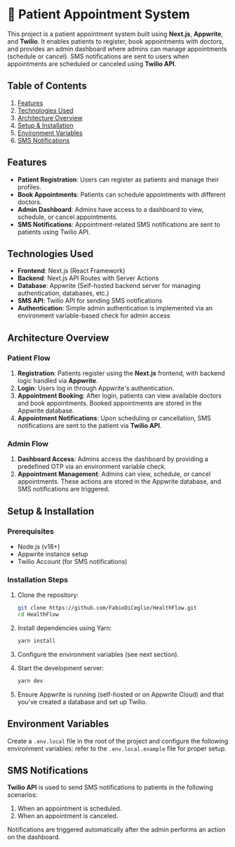 # 🏥 Patient Appointment System

This project is a patient appointment system built using **Next.js**, **Appwrite**, and **Twilio**. It enables patients to register, book appointments with doctors, and provides an admin dashboard where admins can manage appointments (schedule or cancel). SMS notifications are sent to users when appointments are scheduled or canceled using **Twilio API**.

## Table of Contents
1. [Features](#features)
2. [Technologies Used](#technologies-used)
3. [Architecture Overview](#architecture-overview)
4. [Setup & Installation](#setup--installation)
5. [Environment Variables](#environment-variables)
6. [SMS Notifications](#sms-notifications)

## Features

- **Patient Registration**: Users can register as patients and manage their profiles.
- **Book Appointments**: Patients can schedule appointments with different doctors.
- **Admin Dashboard**: Admins have access to a dashboard to view, schedule, or cancel appointments.
- **SMS Notifications**: Appointment-related SMS notifications are sent to patients using Twilio API.
  
## Technologies Used

- **Frontend**: Next.js (React Framework)
- **Backend**: Next.js API Routes with Server Actions
- **Database**: Appwrite (Self-hosted backend server for managing authentication, databases, etc.)
- **SMS API**: Twilio API for sending SMS notifications
- **Authentication**: Simple admin authentication is implemented via an environment variable-based check for admin access

## Architecture Overview

### Patient Flow
1. **Registration**: Patients register using the **Next.js** frontend, with backend logic handled via **Appwrite**.
2. **Login**: Users log in through Appwrite's authentication.
3. **Appointment Booking**: After login, patients can view available doctors and book appointments. Booked appointments are stored in the Appwrite database.
4. **Appointment Notifications**: Upon scheduling or cancellation, SMS notifications are sent to the patient via **Twilio API**.

### Admin Flow
1. **Dashboard Access**: Admins access the dashboard by providing a predefined OTP via an environment variable check.
2. **Appointment Management**: Admins can view, schedule, or cancel appointments. These actions are stored in the Appwrite database, and SMS notifications are triggered.

## Setup & Installation

### Prerequisites
- Node.js (v18+)
- Appwrite instance setup
- Twilio Account (for SMS notifications)

### Installation Steps
1. Clone the repository:
   ```bash
   git clone https://github.com/FabioDiCeglie/HealthFlow.git
   cd HealthFlow
   ```

2. Install dependencies using Yarn:
   ```bash
   yarn install
   ```

3. Configure the environment variables (see next section).

4. Start the development server:
   ```bash
   yarn dev
   ```

5. Ensure Appwrite is running (self-hosted or on Appwrite Cloud) and that you've created a database and set up Twilio.

## Environment Variables

Create a `.env.local` file in the root of the project and configure the following environment variables: refer to the `.env.local.example` file for proper setup.

## SMS Notifications

**Twilio API** is used to send SMS notifications to patients in the following scenarios:
1. When an appointment is scheduled.
2. When an appointment is canceled.

Notifications are triggered automatically after the admin performs an action on the dashboard.
